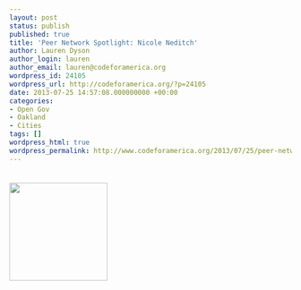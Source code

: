 ```yaml
---
layout: post
status: publish
published: true
title: 'Peer Network Spotlight: Nicole Neditch'
author: Lauren Dyson
author_login: lauren
author_email: lauren@codeforamerica.org
wordpress_id: 24105
wordpress_url: http://codeforamerica.org/?p=24105
date: 2013-07-25 14:57:08.000000000 +00:00
categories:
- Open Gov
- Oakland
- Cities
tags: []
wordpress_html: true
wordpress_permalink: http://www.codeforamerica.org/2013/07/25/peer-network-spotlight-nicole-neditch/
---
```


<div style="padding-top: 20px;"><img alt="" src="http://codeforamerica.org/wp-content/uploads/2013/07/nicoleneditchcircl.png" style="float: left; width: 175px; padding-right: 30px;"/></div>